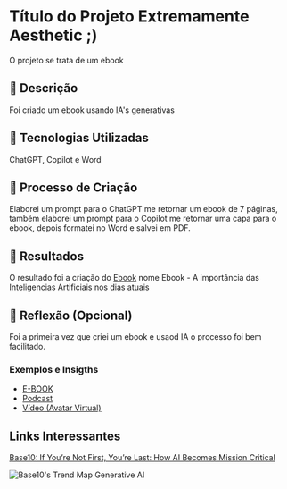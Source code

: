 # Título do Projeto Extremamente Aesthetic ;)
O projeto se trata de um ebook

## 📒 Descrição
Foi criado um ebook usando IA's generativas

## 🤖 Tecnologias Utilizadas
ChatGPT, Copilot e Word

## 🧐 Processo de Criação
Elaborei um prompt para o ChatGPT me retornar um ebook de 7 páginas, também elaborei um prompt para o Copilot me retornar uma capa para o ebook, depois formatei no Word e salvei em PDF.

## 🚀 Resultados
O resultado foi a criação do [Ebook](https://github.com/joseobr1992/dio-lab-natty-or-not/tree/main/exemplos) nome Ebook - A importância das Inteligencias Artificiais nos dias atuais

## 💭 Reflexão (Opcional)
Foi a primeira vez que criei um ebook e usaod IA o processo foi bem facilitado.

### Exemplos e Insigths

- [E-BOOK](/exemplos/E-BOOK.md)
- [Podcast](/exemplos/PODCAST.md)
- [Vídeo (Avatar Virtual)](/exemplos/VIDEO.md)

## Links Interessantes

[Base10: If You’re Not First, You’re Last: How AI Becomes Mission Critical](https://base10.vc/post/generative-ai-mission-critical/)

![Base10's Trend Map Generative AI](https://github.com/digitalinnovationone/lab-natty-or-not/assets/730492/f4df26e8-f8f7-4419-8252-c69d73ea930c)
